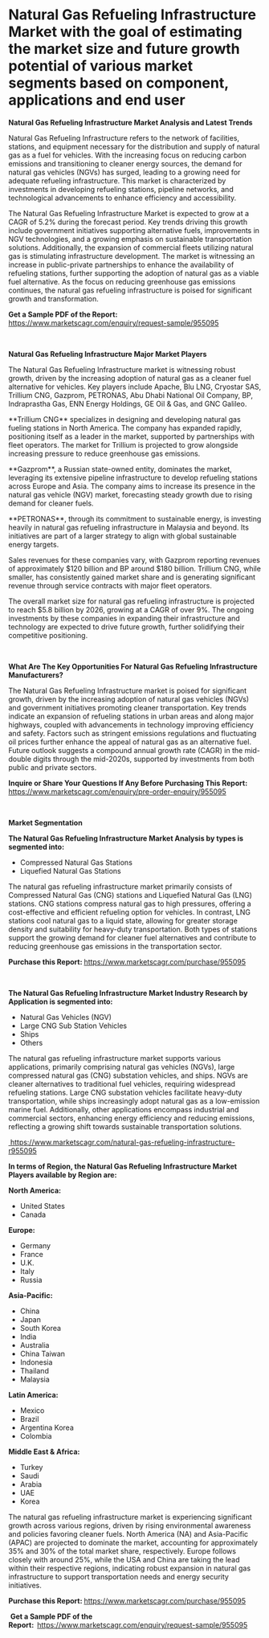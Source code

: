 <p><h1>Natural Gas Refueling Infrastructure Market with the goal of estimating the market size and future growth potential of various market segments based on component, applications and end user</h1></p><p><strong>Natural Gas Refueling Infrastructure Market Analysis and Latest Trends</strong></p>
<p><p>Natural Gas Refueling Infrastructure refers to the network of facilities, stations, and equipment necessary for the distribution and supply of natural gas as a fuel for vehicles. With the increasing focus on reducing carbon emissions and transitioning to cleaner energy sources, the demand for natural gas vehicles (NGVs) has surged, leading to a growing need for adequate refueling infrastructure. This market is characterized by investments in developing refueling stations, pipeline networks, and technological advancements to enhance efficiency and accessibility.</p><p>The Natural Gas Refueling Infrastructure Market is expected to grow at a CAGR of 5.2% during the forecast period. Key trends driving this growth include government initiatives supporting alternative fuels, improvements in NGV technologies, and a growing emphasis on sustainable transportation solutions. Additionally, the expansion of commercial fleets utilizing natural gas is stimulating infrastructure development. The market is witnessing an increase in public-private partnerships to enhance the availability of refueling stations, further supporting the adoption of natural gas as a viable fuel alternative. As the focus on reducing greenhouse gas emissions continues, the natural gas refueling infrastructure is poised for significant growth and transformation.</p></p>
<p><strong>Get a Sample PDF of the Report:&nbsp;</strong> <a href="https://www.marketscagr.com/enquiry/request-sample/955095?utm_campaign=3216&utm_medium=2&utm_source=Github&utm_content=ia&utm_term=18042025&utm_id=natural-gas-refueling-infrastructure">https://www.marketscagr.com/enquiry/request-sample/955095</a></p>
<p>&nbsp;</p>
<p><strong>Natural Gas Refueling Infrastructure Major Market Players</strong></p>
<p><p>The Natural Gas Refueling Infrastructure market is witnessing robust growth, driven by the increasing adoption of natural gas as a cleaner fuel alternative for vehicles. Key players include Apache, Blu LNG, Cryostar SAS, Trillium CNG, Gazprom, PETRONAS, Abu Dhabi National Oil Company, BP, Indraprastha Gas, ENN Energy Holdings, GE Oil & Gas, and GNC Galileo. </p><p>**Trillium CNG** specializes in designing and developing natural gas fueling stations in North America. The company has expanded rapidly, positioning itself as a leader in the market, supported by partnerships with fleet operators. The market for Trillium is projected to grow alongside increasing pressure to reduce greenhouse gas emissions.</p><p>**Gazprom**, a Russian state-owned entity, dominates the market, leveraging its extensive pipeline infrastructure to develop refueling stations across Europe and Asia. The company aims to increase its presence in the natural gas vehicle (NGV) market, forecasting steady growth due to rising demand for cleaner fuels.</p><p>**PETRONAS**, through its commitment to sustainable energy, is investing heavily in natural gas refueling infrastructure in Malaysia and beyond. Its initiatives are part of a larger strategy to align with global sustainable energy targets.</p><p>Sales revenues for these companies vary, with Gazprom reporting revenues of approximately $120 billion and BP around $180 billion. Trillium CNG, while smaller, has consistently gained market share and is generating significant revenue through service contracts with major fleet operators. </p><p>The overall market size for natural gas refueling infrastructure is projected to reach $5.8 billion by 2026, growing at a CAGR of over 9%. The ongoing investments by these companies in expanding their infrastructure and technology are expected to drive future growth, further solidifying their competitive positioning.</p></p>
<p>&nbsp;</p>
<p><strong>What Are The Key Opportunities For Natural Gas Refueling Infrastructure Manufacturers?</strong></p>
<p><p>The Natural Gas Refueling Infrastructure market is poised for significant growth, driven by the increasing adoption of natural gas vehicles (NGVs) and government initiatives promoting cleaner transportation. Key trends indicate an expansion of refueling stations in urban areas and along major highways, coupled with advancements in technology improving efficiency and safety. Factors such as stringent emissions regulations and fluctuating oil prices further enhance the appeal of natural gas as an alternative fuel. Future outlook suggests a compound annual growth rate (CAGR) in the mid-double digits through the mid-2020s, supported by investments from both public and private sectors.</p></p>
<p><strong>Inquire or Share Your Questions If Any Before Purchasing This Report:</strong> <a href="https://www.marketscagr.com/enquiry/pre-order-enquiry/955095?utm_campaign=3216&utm_medium=2&utm_source=Github&utm_content=ia&utm_term=18042025&utm_id=natural-gas-refueling-infrastructure">https://www.marketscagr.com/enquiry/pre-order-enquiry/955095</a></p>
<p>&nbsp;</p>
<p><strong>Market Segmentation</strong></p>
<p><strong>The Natural Gas Refueling Infrastructure Market Analysis by types is segmented into:</strong></p>
<p><ul><li>Compressed Natural Gas Stations</li><li>Liquefied Natural Gas Stations</li></ul></p>
<p><p>The natural gas refueling infrastructure market primarily consists of Compressed Natural Gas (CNG) stations and Liquefied Natural Gas (LNG) stations. CNG stations compress natural gas to high pressures, offering a cost-effective and efficient refueling option for vehicles. In contrast, LNG stations cool natural gas to a liquid state, allowing for greater storage density and suitability for heavy-duty transportation. Both types of stations support the growing demand for cleaner fuel alternatives and contribute to reducing greenhouse gas emissions in the transportation sector.</p></p>
<p><strong>Purchase this Report:&nbsp;</strong><a href="https://www.marketscagr.com/purchase/955095?utm_campaign=3216&utm_medium=2&utm_source=Github&utm_content=ia&utm_term=18042025&utm_id=natural-gas-refueling-infrastructure">https://www.marketscagr.com/purchase/955095</a></p>
<p>&nbsp;</p>
<p><strong>The Natural Gas Refueling Infrastructure Market Industry Research by Application is segmented into:</strong></p>
<p><ul><li>Natural Gas Vehicles (NGV)</li><li>Large CNG Sub Station Vehicles</li><li>Ships</li><li>Others</li></ul></p>
<p><p>The natural gas refueling infrastructure market supports various applications, primarily comprising natural gas vehicles (NGVs), large compressed natural gas (CNG) substation vehicles, and ships. NGVs are cleaner alternatives to traditional fuel vehicles, requiring widespread refueling stations. Large CNG substation vehicles facilitate heavy-duty transportation, while ships increasingly adopt natural gas as a low-emission marine fuel. Additionally, other applications encompass industrial and commercial sectors, enhancing energy efficiency and reducing emissions, reflecting a growing shift towards sustainable transportation solutions.</p></p>
<p><a href="https://www.marketscagr.com/natural-gas-refueling-infrastructure-r955095?utm_campaign=3216&utm_medium=2&utm_source=Github&utm_content=ia&utm_term=18042025&utm_id=natural-gas-refueling-infrastructure">&nbsp;https://www.marketscagr.com/natural-gas-refueling-infrastructure-r955095</a></p>
<p><strong>In terms of Region, the Natural Gas Refueling Infrastructure Market Players available by Region are:</strong></p>
<p>
    <p> <strong> North America: </strong>
        <ul>
            <li>United States</li>
            <li>Canada</li>
        </ul>
        </p> 
    <p> <strong> Europe: </strong>
        <ul>
            <li>Germany</li>
            <li>France</li>
            <li>U.K.</li>
            <li>Italy</li>
            <li>Russia</li>
        </ul>
        </p> 
    <p> <strong> Asia-Pacific: </strong>
        <ul>
            <li>China</li>
            <li>Japan</li>
            <li>South Korea</li>
            <li>India</li>
            <li>Australia</li>
            <li>China Taiwan</li>
            <li>Indonesia</li>
            <li>Thailand</li>
            <li>Malaysia</li>
        </ul>
        </p> 
    <p> <strong> Latin America: </strong>
        <ul>
            <li>Mexico</li>
            <li>Brazil</li>
            <li>Argentina Korea</li>
            <li>Colombia</li>
        </ul>
        </p> 
    <p> <strong> Middle East & Africa: </strong>
        <ul>
            <li>Turkey</li>
            <li>Saudi</li>
            <li>Arabia</li>
            <li>UAE</li>
            <li>Korea</li>
        </ul>
    </p>
    </p>
<p><p>The natural gas refueling infrastructure market is experiencing significant growth across various regions, driven by rising environmental awareness and policies favoring cleaner fuels. North America (NA) and Asia-Pacific (APAC) are projected to dominate the market, accounting for approximately 35% and 30% of the total market share, respectively. Europe follows closely with around 25%, while the USA and China are taking the lead within their respective regions, indicating robust expansion in natural gas infrastructure to support transportation needs and energy security initiatives.</p></p>
<p><strong>Purchase this Report: </strong><a href="https://www.marketscagr.com/purchase/955095?utm_campaign=3216&utm_medium=2&utm_source=Github&utm_content=ia&utm_term=18042025&utm_id=natural-gas-refueling-infrastructure">https://www.marketscagr.com/purchase/955095</a></p>
<p>&nbsp;<strong>Get a Sample PDF of the Report:&nbsp;&nbsp;</strong><a href="https://www.marketscagr.com/enquiry/request-sample/955095?utm_campaign=3216&utm_medium=2&utm_source=Github&utm_content=ia&utm_term=18042025&utm_id=natural-gas-refueling-infrastructure">https://www.marketscagr.com/enquiry/request-sample/955095</a></p>
<p><strong></strong></p>
<p><p></p><p></p><p></p></p>